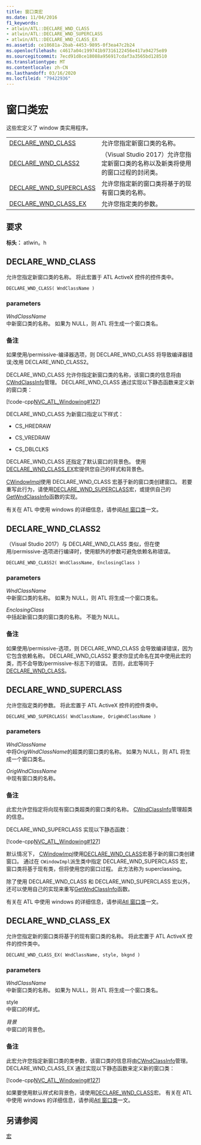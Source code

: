 ```yaml
---
title: 窗口类宏
ms.date: 11/04/2016
f1_keywords:
- atlwin/ATL::DECLARE_WND_CLASS
- atlwin/ATL::DECLARE_WND_SUPERCLASS
- atlwin/ATL::DECLARE_WND_CLASS_EX
ms.assetid: ce18681a-2bab-4453-9895-0f3ea47c2b24
ms.openlocfilehash: c4617a04c199741b97316122456e417a94275e89
ms.sourcegitcommit: 7ecd91d8ce18088a956917cdaf3a3565bd128510
ms.translationtype: MT
ms.contentlocale: zh-CN
ms.lasthandoff: 03/16/2020
ms.locfileid: "79422936"
---
```

# <a name="window-class-macros"></a>窗口类宏

这些宏定义了 window 类实用程序。

|||
|-|-|
|[DECLARE_WND_CLASS](#declare_wnd_class)|允许您指定新窗口类的名称。|
|[DECLARE_WND_CLASS2](#declare_wnd_class2)|（Visual Studio 2017）允许您指定新窗口类的名称以及新类将使用的窗口过程的封闭类。|
|[DECLARE_WND_SUPERCLASS](#declare_wnd_superclass)|允许您指定新的窗口类将基于的现有窗口类的名称。|
|[DECLARE_WND_CLASS_EX](#declare_wnd_class_ex)|允许您指定类的参数。|

## <a name="requirements"></a>要求

**标头：** atlwin。h

##  <a name="declare_wnd_class"></a>DECLARE_WND_CLASS

允许您指定新窗口类的名称。 将此宏置于 ATL ActiveX 控件的控件类中。

```
DECLARE_WND_CLASS( WndClassName )
```

### <a name="parameters"></a>parameters

*WndClassName*<br/>
中新窗口类的名称。 如果为 NULL，则 ATL 将生成一个窗口类名。

### <a name="remarks"></a>备注

如果使用/permissive-编译器选项，则 DECLARE_WND_CLASS 将导致编译器错误;改用 DECLARE_WND_CLASS2。

DECLARE_WND_CLASS 允许你指定新窗口类的名称，该窗口类的信息将由[CWndClassInfo](cwndclassinfo-class.md)管理。 DECLARE_WND_CLASS 通过实现以下静态函数来定义新的窗口类：

[!code-cpp[NVC_ATL_Windowing#127](../../atl/codesnippet/cpp/window-class-macros_1.cpp)]

DECLARE_WND_CLASS 为新窗口指定以下样式：

- CS_HREDRAW

- CS_VREDRAW

- CS_DBLCLKS

DECLARE_WND_CLASS 还指定了默认窗口的背景色。 使用[DECLARE_WND_CLASS_EX](#declare_wnd_class_ex)宏提供您自己的样式和背景色。

[CWindowImpl](cwindowimpl-class.md)使用 DECLARE_WND_CLASS 宏基于新的窗口类创建窗口。 若要重写此行为，请使用[DECLARE_WND_SUPERCLASS](#declare_wnd_superclass)宏，或提供自己的[GetWndClassInfo](cwindowimpl-class.md#getwndclassinfo)函数的实现。

有关在 ATL 中使用 windows 的详细信息，请参阅[Atl 窗口类](../../atl/atl-window-classes.md)一文。

##  <a name="declare_wnd_class2"></a>DECLARE_WND_CLASS2

（Visual Studio 2017）与 DECLARE_WND_CLASS 类似，但在使用/permissive-选项进行编译时，使用额外的参数可避免依赖名称错误。

```
DECLARE_WND_CLASS2( WndClassName, EnclosingClass )
```

### <a name="parameters"></a>parameters

*WndClassName*<br/>
中新窗口类的名称。 如果为 NULL，则 ATL 将生成一个窗口类名。

*EnclosingClass*<br/>
中括起新窗口类的窗口类的名称。 不能为 NULL。

### <a name="remarks"></a>备注

如果使用/permissive-选项，则 DECLARE_WND_CLASS 会导致编译错误，因为它包含依赖名称。 DECLARE_WND_CLASS2 要求你显式命名在其中使用此宏的类，而不会导致/permissive-标志下的错误。
否则，此宏等同于[DECLARE_WND_CLASS](#declare_wnd_class)。

##  <a name="declare_wnd_superclass"></a>DECLARE_WND_SUPERCLASS

允许您指定类的参数。 将此宏置于 ATL ActiveX 控件的控件类中。

```
DECLARE_WND_SUPERCLASS( WndClassName, OrigWndClassName )
```

### <a name="parameters"></a>parameters

*WndClassName*<br/>
中将*OrigWndClassName*的超类的窗口类的名称。 如果为 NULL，则 ATL 将生成一个窗口类名。

*OrigWndClassName*<br/>
中现有窗口类的名称。

### <a name="remarks"></a>备注

此宏允许您指定将向现有窗口类超类的窗口类的名称。 [CWndClassInfo](cwndclassinfo-class.md)管理超类的信息。

DECLARE_WND_SUPERCLASS 实现以下静态函数：

[!code-cpp[NVC_ATL_Windowing#127](../../atl/codesnippet/cpp/window-class-macros_1.cpp)]

默认情况下， [CWindowImpl](cwindowimpl-class.md)使用[DECLARE_WND_CLASS](#declare_wnd_class)宏基于新的窗口类创建窗口。 通过在 `CWindowImpl`派生类中指定 DECLARE_WND_SUPERCLASS 宏，窗口类将基于现有类，但将使用您的窗口过程。 此方法称为 superclassing。

除了使用 DECLARE_WND_CLASS 和 DECLARE_WND_SUPERCLASS 宏以外，还可以使用自己的实现来重写[GetWndClassInfo](cwindowimpl-class.md#getwndclassinfo)函数。

有关在 ATL 中使用 windows 的详细信息，请参阅[Atl 窗口类](../../atl/atl-window-classes.md)一文。

##  <a name="declare_wnd_class_ex"></a>DECLARE_WND_CLASS_EX

允许您指定新的窗口类将基于的现有窗口类的名称。 将此宏置于 ATL ActiveX 控件的控件类中。

```
DECLARE_WND_CLASS_EX( WndClassName, style, bkgnd )
```

### <a name="parameters"></a>parameters

*WndClassName*<br/>
中新窗口类的名称。 如果为 NULL，则 ATL 将生成一个窗口类名。

style<br/>
中窗口的样式。

*背景*<br/>
中窗口的背景色。

### <a name="remarks"></a>备注

此宏允许您指定新窗口类的类参数，该窗口类的信息将由[CWndClassInfo](cwndclassinfo-class.md)管理。 DECLARE_WND_CLASS_EX 通过实现以下静态函数来定义新的窗口类：

[!code-cpp[NVC_ATL_Windowing#127](../../atl/codesnippet/cpp/window-class-macros_1.cpp)]

如果要使用默认样式和背景色，请使用[DECLARE_WND_CLASS](#declare_wnd_class)宏。 有关在 ATL 中使用 windows 的详细信息，请参阅[Atl 窗口类](../../atl/atl-window-classes.md)一文。

## <a name="see-also"></a>另请参阅

[宏](atl-macros.md)
